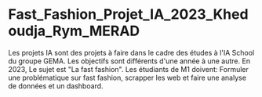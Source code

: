 # Fast_Fashion_Projet_IA_2023_Khedoudja_Rym_MERAD
Les projets IA sont des projets à faire dans le cadre des études à l'IA School du groupe GEMA. Les objectifs sont différents d'une année à une autre. En 2023, Le sujet est "La fast fashion". Les étudiants de M1 doivent: Formuler une problématique sur fast fashion, scrapper les web et faire une analyse de données et un dashboard.
